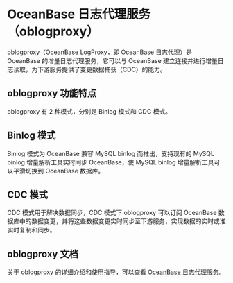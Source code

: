 # OceanBase 日志代理服务（oblogproxy）

oblogproxy（OceanBase LogProxy，即 OceanBase 日志代理）是 OceanBase 的增量日志代理服务，它可以与 OceanBase 建立连接并进行增量日志读取，为下游服务提供了变更数据捕获（CDC）的能力。

## oblogproxy 功能特点

oblogproxy 有 2 种模式，分别是 Binlog 模式和 CDC 模式。

## Binlog 模式

Binlog 模式为 OceanBase 兼容 MySQL binlog 而推出，支持现有的 MySQL binlog 增量解析工具实时同步 OceanBase，使 MySQL binlog 增量解析工具可以平滑切换到 OceanBase 数据库。

## CDC 模式

CDC 模式用于解决数据同步，CDC 模式下 oblogproxy 可以订阅 OceanBase 数据库中的数据变更，并将这些数据变更实时同步至下游服务，实现数据的实时或准实时复制和同步。

## oblogproxy 文档

关于 oblogproxy 的详细介绍和使用指导，可以查看 [OceanBase 日志代理服务](https://www.oceanbase.com/docs/oblogproxy-doc)。
